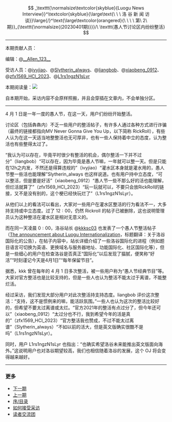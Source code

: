 $$
_\texttt{\normalsize\textcolor{skyblue}{Luogu News Interview}}^\textcolor{skyblue}{\large\text{\ \ \ 洛 谷 新 闻 访 谈}}\large{/}^\text{\large\textcolor{orangered}{\ \ \ \ 第\ 2\ 期}}_{\texttt{\normalsize{(20230401期)}}}/\ \texttt{愚人节讨论区内纷纷整活}
$$

---

本期贡献人员：

编辑：@[\_\_Allen\_123\_\_](/user/710031)

受访人员：@[ivyjiao](/user/578029)、@[Slytherin_always](/user/386921)、@[liangbob](/user/430133)、@[xiaobeng_0912](/user/570046)、@[zfx1569_HCl_2023](/user/555301)、@[L1rs1ngzN1sLyr](/user/529262)

本期阅读量：[![](https://badges.toozhao.com/badges/01GWY1FMWEYEFQ7JQG02393WY1/green.svg)](https://badges.toozhao.com/stats/01GWY1FMWEYEFQ7JQG02393WY1)

自本期开始，采访内容不会原样照搬，并且会穿插在文章内，不会单独分区。

---

$4$ 月 $1$ 日是一年一度的愚人节，在这一天，用户们纷纷开始整活。

讨论区（包括犇犇内）不乏一些用户的整活帖子，有许多人通过各种方式进行诈骗（最终的链接都指向MV Never Gonna Give You Up，以下简称 RickRoll），有些人认为在这一天适当地整整活也无可厚非，也有一些人保持着中立的态度，认为整活也有些整得太过了。

“我认为可以存在，毕竟平时很少有整活的机会，偶尔整活一下并不过分”（liangbob）“可以存在，因为毕竟是愚人节嘛，一年就可以整一天。但是只能在12h之内发，不然还是得算违规的”（ivyjiao）“灌水区本身就是灌水用的，愚人节整一些活也能理解”Slytherin_always 也这样说道。也有用户持中立态度，“可以整活，但是要是好活”（xiaobeng_0912）“愚人节一些不那么好的活也能理解，但烂活就算了”（zfx1569_HCl_2023）“玩一玩就可以，不要只会放RickRoll的链接，又不是没有别的，这个梗已经快玩烂了”（L1rs1ngzN1sLyr）。

从他们以上的看法可以看出，大家对一些用户在灌水区整活的行为看法不一，大多持支持或中立态度。过了 $12:00$，仍然 Rickroll 的帖子已被删除，这也说明管理员认为这种整活在灌水区是相对无意义的。

而在同一天凌晨 $0:00$，洛谷站长 @[kkksc03](/user/1) 也发表了一个愚人节整活帖子（[The announcement about Luogu Internationalization](https://www.luogu.com.cn/discuss/590784)，标题翻译：关于洛谷国际化的公告），在帖子内容中，站长详细介绍了一些洛谷国际化的进程（例如题目语言可切换为英语、更换域名与服务器地址、功能国际化、社区国际化等），但是一些细心的用户在检查洛谷是否真正“国际化”以后发现了猫腻，便笑称“好活”“时刻谨记今天是4月1日”“每年保留节目”。

据悉，kkk 曾在每年的 $4$ 月 $1$ 日多次整活，被一些用户称为“愚人节经典节目”等。大家对官方整活也是比较支持的，但是一些人也认为整活不能太过于离谱，不能整烂活。

经过采访，我们发现大部分用户对此次整活持支持态度。liangbob 评价这次整活：“支持，这不是惯例来的嘛，能活跃氛围。”一些人也认为这次的整活比较好的，但希望不要太过离谱或太烂。“官方2021年的整活有点过分了，但今年还可以”（xiaobeng_0912）“太过分也不行，我到希望今年的活是真的”（zfx1569_HCl_2023）“官方整活我也赞成，不过不能太过离谱”（Slytherin_always）“不如以前的活大，但是英文版确实很酷不是吗”（L1rs1ngzN1sLyr）。

同时，用户 L1rs1ngzN1sLyr 也指出：“也确实希望洛谷未来能推出英文版面向海外。”这说明用户也对洛谷期望较高，我们也相信随着洛谷的发展，这个 OJ 将会变得越来越好。

---

### 更多

- [下一期](https://www.luogu.com.cn/blog/Allen-123/luogu-news-interview-20230408)
- [上一期](https://www.luogu.com.cn/blog/Allen-123/luogu-news-interview-20230325)
- [序/目录](https://www.luogu.com.cn/blog/Allen-123/luogu-news-interview-prologue-contents)
- [如何接受采访](https://www.luogu.com.cn/blog/Allen-123/luogu-news-interview-guide-how-to-be-interviewed)
- [读者交流团](https://www.luogu.com.cn/team/57296)
